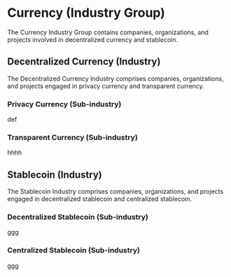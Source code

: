 # Currency (Industry Group)

The Currency Industry Group contains companies, organizations, and projects involved in decentralized currency and stablecoin.



## Decentralized Currency (Industry)

The Decentralized Currency Industry comprises companies, organizations, and projects engaged in privacy currency and transparent currency.

### Privacy Currency (Sub-industry)

def

### Transparent Currency (Sub-industry)

hhhh



## Stablecoin (Industry)

The Stablecoin Industry comprises companies, organizations, and projects engaged in decentralized stablecoin and centralized stablecoin.

### Decentralized Stablecoin (Sub-industry)

ggg

### Centralized Stablecoin (Sub-industry)

ggg
